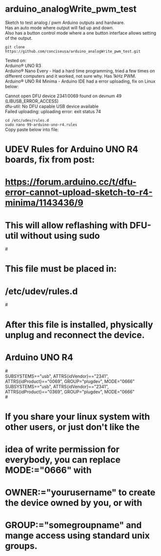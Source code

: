 # arduino_analogWrite_pwm_test

Sketch to test analog / pwm Arduino outputs and hardware.<br>
Has an auto mode where output will fad up and down.<br>
Also has a button control mode where a one button interface allows setting of the output.<br>

`git clone https://github.com/conciseusa/arduino_analogWrite_pwm_test.git`

Tested on:<br>
Arduino® UNO R3<br>
Arduino® Nano Every - Had a hard time programming, tried a few times on different computers and it worked, not sure why. Has 1kHz PWM.<br>
Arduino® UNO R4 Minima - Arduino IDE had a error uploading, fix on Linux below:<br>

Cannot open DFU device 2341:0069 found on devnum 49 (LIBUSB_ERROR_ACCESS)<br>
dfu-util: No DFU capable USB device available<br>
Failed uploading: uploading error: exit status 74<br>

`cd /etc/udev/rules.d`<br>
`sudo nano 99-arduino-uno-r4.rules`<br>
Copy paste below into file:<br>

# UDEV Rules for Arduino UNO R4 boards, fix from post:<br>
# https://forum.arduino.cc/t/dfu-error-cannot-upload-sketch-to-r4-minima/1143436/9<br>
# This will allow reflashing with DFU-util without using sudo<br>
#<br>
# This file must be placed in:<br>
#       /etc/udev/rules.d<br>
#<br>
# After this file is installed, physically unplug and reconnect the device.<br>
#       Arduino UNO R4<br>
#<br>
SUBSYSTEMS=="usb", ATTRS{idVendor}=="2341", ATTRS{idProduct}=="0069", GROUP="plugdev", MODE="0666"<br>
SUBSYSTEMS=="usb", ATTRS{idVendor}=="2341", ATTRS{idProduct}=="0369", GROUP="plugdev", MODE="0666"<br>
#<br>
# If you share your linux system with other users, or just don't like the<br>
# idea of write permission for everybody, you can replace MODE:="0666" with<br>
# OWNER:="yourusername" to create the device owned by you, or with<br>
# GROUP:="somegroupname" and mange access using standard unix groups.<br>

